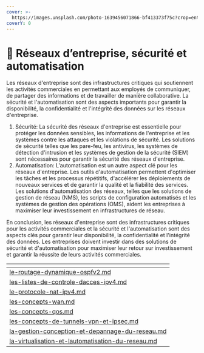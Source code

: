 ```yaml
---
cover: >-
  https://images.unsplash.com/photo-1639456071866-bf413373f75c?crop=entropy&cs=tinysrgb&fm=jpg&ixid=MnwxOTcwMjR8MHwxfHJhbmRvbXx8fHx8fHx8fDE2NzUxNjY5MDA&ixlib=rb-4.0.3&q=80
coverY: 0
---
```


# 🏢 Réseaux d’entreprise, sécurité et automatisation

Les réseaux d'entreprise sont des infrastructures critiques qui soutiennent les activités commerciales en permettant aux employés de communiquer, de partager des informations et de travailler de manière collaborative. La sécurité et l'automatisation sont des aspects importants pour garantir la disponibilité, la confidentialité et l'intégrité des données sur les réseaux d'entreprise.

1. Sécurité: La sécurité des réseaux d'entreprise est essentielle pour protéger les données sensibles, les informations de l'entreprise et les systèmes contre les attaques et les violations de sécurité. Les solutions de sécurité telles que les pare-feu, les antivirus, les systèmes de détection d'intrusion et les systèmes de gestion de la sécurité (SIEM) sont nécessaires pour garantir la sécurité des réseaux d'entreprise.
2. Automatisation: L'automatisation est un autre aspect clé pour les réseaux d'entreprise. Les outils d'automatisation permettent d'optimiser les tâches et les processus répétitifs, d'accélérer les déploiements de nouveaux services et de garantir la qualité et la fiabilité des services. Les solutions d'automatisation des réseaux, telles que les solutions de gestion de réseau (NMS), les scripts de configuration automatisés et les systèmes de gestion des opérations (OMS), aident les entreprises à maximiser leur investissement en infrastructures de réseau.

En conclusion, les réseaux d'entreprise sont des infrastructures critiques pour les activités commerciales et la sécurité et l'automatisation sont des aspects clés pour garantir leur disponibilité, la confidentialité et l'intégrité des données. Les entreprises doivent investir dans des solutions de sécurité et d'automatisation pour maximiser leur retour sur investissement et garantir la réussite de leurs activités commerciales.

<table data-card-size="large" data-view="cards"><thead><tr><th data-card-target data-type="content-ref"></th></tr></thead><tbody><tr><td><a href="le-routage-dynamique-ospfv2.md">le-routage-dynamique-ospfv2.md</a></td></tr><tr><td><a href="les-listes-de-controle-dacces-ipv4.md">les-listes-de-controle-dacces-ipv4.md</a></td></tr><tr><td><a href="le-protocole-nat-ipv4.md">le-protocole-nat-ipv4.md</a></td></tr><tr><td><a href="les-concepts-wan.md">les-concepts-wan.md</a></td></tr><tr><td><a href="les-concepts-qos.md">les-concepts-qos.md</a></td></tr><tr><td><a href="les-concepts-de-tunnels-vpn-et-ipsec.md">les-concepts-de-tunnels-vpn-et-ipsec.md</a></td></tr><tr><td><a href="la-gestion-conception-et-depannage-du-reseau.md">la-gestion-conception-et-depannage-du-reseau.md</a></td></tr><tr><td><a href="la-virtualisation-et-lautomatisation-du-reseau.md">la-virtualisation-et-lautomatisation-du-reseau.md</a></td></tr></tbody></table>
